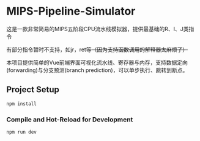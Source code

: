 # MIPS-Pipeline-Simulator

这是一款非常简易的MIPS五阶段CPU流水线模拟器，提供最基础的R、I、J类指令

有部分指令暂时不支持，如jr，ret等~~（因为支持函数调用的解释器太麻烦了）~~<br/>

本项目提供简单的Vue前端界面可视化流水线、寄存器与内存，支持数据定向(forwarding)与分支预测(branch prediction)，可以单步执行、跳转到断点。

## Project Setup

```sh
npm install
```

### Compile and Hot-Reload for Development

```sh
npm run dev
```
